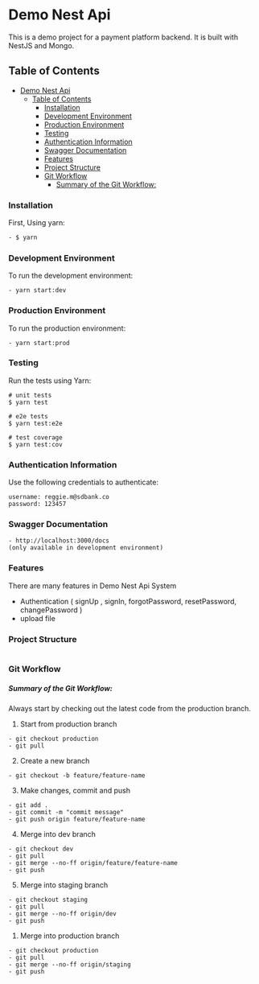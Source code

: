 # Demo Nest Api

This is a demo project for a payment platform backend. It is built with NestJS and Mongo.

## Table of Contents

- [Demo Nest Api](#demo-nest-api)
  - [Table of Contents](#table-of-contents)
    - [Installation](#installation)
    - [Development Environment](#development-environment)
    - [Production Environment](#production-environment)
    - [Testing](#testing)
    - [Authentication Information](#authentication-information)
    - [Swagger Documentation](#swagger-documentation)
    - [Features](#features)
    - [Project Structure](#project-structure)
    - [Git Workflow](#git-workflow)
        - [Summary of the Git Workflow:](#summary-of-the-git-workflow)


### Installation

First, Using yarn:

```bash
- $ yarn
```


### Development Environment

To run the development environment:

```
- yarn start:dev
```

### Production Environment

To run the production environment:

```
- yarn start:prod
```

### Testing
Run the tests using Yarn:
```
# unit tests
$ yarn test

# e2e tests
$ yarn test:e2e

# test coverage
$ yarn test:cov
```

### Authentication Information

Use the following credentials to authenticate:

```
username: reggie.m@sdbank.co
password: 123457
```

### Swagger Documentation
```
- http://localhost:3000/docs
(only available in development environment)
```
  

### Features

There are many features in Demo Nest Api System

- Authentication ( signUp <OAuth>, signIn, forgotPassword, resetPassword, changePassword )
- upload file

### Project Structure
```

```

### Git Workflow
##### Summary of the Git Workflow:
Always start by checking out the latest code from the production branch.

1. Start from production branch
  ```
  - git checkout production
  - git pull
  ```
2. Create a new branch
  ```
  - git checkout -b feature/feature-name
  ```
3. Make changes, commit and push
  ```
  - git add .
  - git commit -m "commit message"
  - git push origin feature/feature-name
  ```
4. Merge into dev branch
  ```
  - git checkout dev
  - git pull
  - git merge --no-ff origin/feature/feature-name
  - git push
  ```
5. Merge into staging branch
  ```
  - git checkout staging
  - git pull
  - git merge --no-ff origin/dev
  - git push
  ```
1. Merge into production branch
  ```
  - git checkout production
  - git pull
  - git merge --no-ff origin/staging
  - git push
  ```
